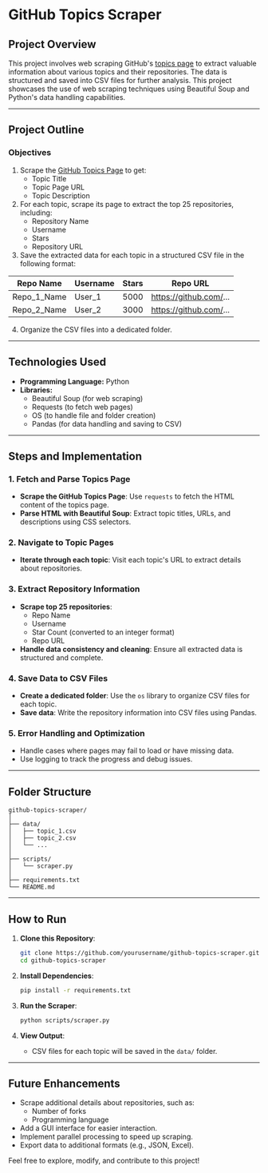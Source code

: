 # GitHub Topics Scraper

## Project Overview
This project involves web scraping GitHub's [topics page](https://github.com/topics) to extract valuable information about various topics and their repositories. The data is structured and saved into CSV files for further analysis. This project showcases the use of web scraping techniques using Beautiful Soup and Python's data handling capabilities.

---

## Project Outline

### Objectives
1. Scrape the [GitHub Topics Page](https://github.com/topics) to get:
   - Topic Title
   - Topic Page URL
   - Topic Description
2. For each topic, scrape its page to extract the top 25 repositories, including:
   - Repository Name
   - Username
   - Stars
   - Repository URL
3. Save the extracted data for each topic in a structured CSV file in the following format:

| Repo Name         | Username    | Stars     | Repo URL              |
|-------------------|-------------|-----------|-----------------------|
| Repo_1_Name       | User_1      | 5000      | https://github.com/...|
| Repo_2_Name       | User_2      | 3000      | https://github.com/...|

4. Organize the CSV files into a dedicated folder.

---

## Technologies Used

- **Programming Language:** Python
- **Libraries:**
  - Beautiful Soup (for web scraping)
  - Requests (to fetch web pages)
  - OS (to handle file and folder creation)
  - Pandas (for data handling and saving to CSV)

---

## Steps and Implementation

### 1. Fetch and Parse Topics Page
- **Scrape the GitHub Topics Page**:
  Use `requests` to fetch the HTML content of the topics page.
- **Parse HTML with Beautiful Soup**:
  Extract topic titles, URLs, and descriptions using CSS selectors.

### 2. Navigate to Topic Pages
- **Iterate through each topic**:
  Visit each topic's URL to extract details about repositories.

### 3. Extract Repository Information
- **Scrape top 25 repositories**:
  - Repo Name
  - Username
  - Star Count (converted to an integer format)
  - Repo URL
- **Handle data consistency and cleaning**:
  Ensure all extracted data is structured and complete.

### 4. Save Data to CSV Files
- **Create a dedicated folder**:
  Use the `os` library to organize CSV files for each topic.
- **Save data**:
  Write the repository information into CSV files using Pandas.

### 5. Error Handling and Optimization
- Handle cases where pages may fail to load or have missing data.
- Use logging to track the progress and debug issues.

---

## Folder Structure

```
github-topics-scraper/
│
├── data/
│   ├── topic_1.csv
│   ├── topic_2.csv
│   └── ...
│
├── scripts/
│   └── scraper.py
│
├── requirements.txt
└── README.md
```

---

## How to Run

1. **Clone this Repository**:
   ```bash
   git clone https://github.com/yourusername/github-topics-scraper.git
   cd github-topics-scraper
   ```

2. **Install Dependencies**:
   ```bash
   pip install -r requirements.txt
   ```

3. **Run the Scraper**:
   ```bash
   python scripts/scraper.py
   ```

4. **View Output**:
   - CSV files for each topic will be saved in the `data/` folder.

---

## Future Enhancements
- Scrape additional details about repositories, such as:
  - Number of forks
  - Programming language
- Add a GUI interface for easier interaction.
- Implement parallel processing to speed up scraping.
- Export data to additional formats (e.g., JSON, Excel).

Feel free to explore, modify, and contribute to this project!
